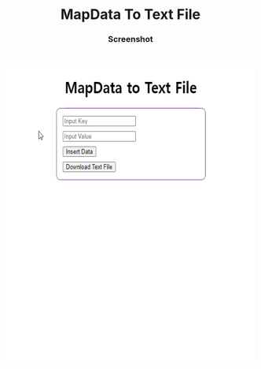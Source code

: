 <h1 align="center">MapData To Text File</h1>

<h3 align="center">Screenshot</h3>
</br>
<p align="center"> 
<img src="./screenshot_gif.gif" width="600" height="600" />
</p>
